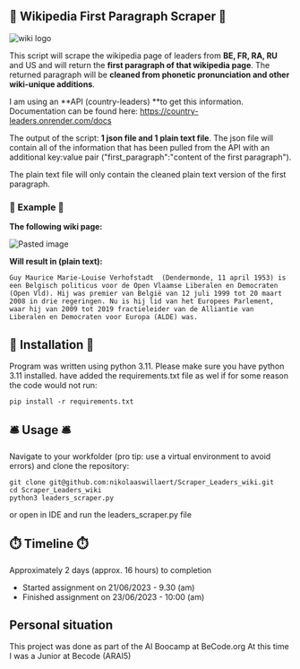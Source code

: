 ## :mag_right: Wikipedia First Paragraph Scraper :mag_right:

![wiki logo](https://github.com/nikolaaswillaert/Scraper_Leaders_wiki/assets/106211266/026413dc-8653-44b0-bee3-d047c277ed15)

This script will scrape the wikipedia page of leaders from **BE, FR, RA, RU** and US and will return the **first paragraph of that wikipedia page**. The returned paragraph will be **cleaned from phonetic pronunciation and other wiki-unique additions**.

I am using an **API (country-leaders) **to get this information. Documentation can be found here:
https://country-leaders.onrender.com/docs

The output of the script: **1 json file and 1 plain text file**.
The json file will contain all of the information that has been pulled from the API with an additional key:value pair ("first_paragraph":"content of the first paragraph").

The plain text file will only contain the cleaned plain text version of the first paragraph.

### :notebook_with_decorative_cover: Example :notebook_with_decorative_cover:
**The following wiki page:**

![Pasted image](https://github.com/nikolaaswillaert/Scraper_Leaders_wiki/assets/106211266/f80fe592-36b2-4e19-8b32-1f06b6e641f2)

**Will result in (plain text):**

```Guy Maurice Marie-Louise Verhofstadt  (Dendermonde, 11 april 1953) is een Belgisch politicus voor de Open Vlaamse Liberalen en Democraten (Open Vld). Hij was premier van België van 12 juli 1999 tot 20 maart 2008 in drie regeringen. Nu is hij lid van het Europees Parlement, waar hij van 2009 tot 2019 fractieleider van de Alliantie van Liberalen en Democraten voor Europa (ALDE) was.```


## :wrench: Installation :wrench:
Program was written using python 3.11. Please make sure you have python 3.11 installed.
have added the requirements.txt file as wel if for some reason the code would not run:
```
pip install -r requirements.txt
```

## :bellhop_bell: Usage :bellhop_bell:
Navigate to your workfolder (pro tip: use a virtual environment to avoid errors) and clone the repository:
```
git clone git@github.com:nikolaaswillaert/Scraper_Leaders_wiki.git
cd Scraper_Leaders_wiki
python3 leaders_scraper.py
```

or open in IDE and run the leaders_scraper.py file

## :stopwatch: Timeline :stopwatch:
Approximately 2 days (approx. 16 hours) to completion
- Started assignment on 21/06/2023 - 9.30 (am)
- Finished assignment on 23/06/2023 - 10:00 (am)

## Personal situation
This project was done as part of the AI Boocamp at BeCode.org
At this time I was a Junior at Becode (ARAI5)
